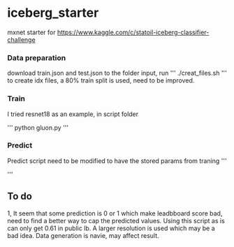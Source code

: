 # iceberg_starter
mxnet starter for https://www.kaggle.com/c/statoil-iceberg-classifier-challenge

### Data preparation

download train.json and test.json to the folder input, run 
'''
./creat_files.sh
'''
to create idx files, a 80% train split is used, need to be improved.

### Train

I tried resnet18 as an example, in script folder

'''
python gluon.py
'''

### Predict
Predict script need to be modified to have the stored params from traning
'''

'''

## To do

1, It seem that some prediction is 0 or 1 which make leadbboard score bad,
need to find a better way to cap the predicted values. Using this script as is
can only get 0.61 in public lb. A larger resolution is used which may be a bad idea.
Data generation is navie, may affect result.


